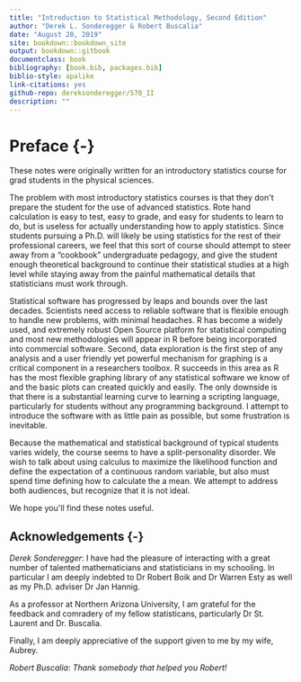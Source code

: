 ```yaml
--- 
title: "Introduction to Statistical Methodology, Second Edition"
author: "Derek L. Sonderegger & Robert Buscalia"
date: "August 20, 2019"
site: bookdown::bookdown_site
output: bookdown::gitbook
documentclass: book
bibliography: [book.bib, packages.bib]
biblio-style: apalike
link-citations: yes
github-repo: dereksonderegger/570_II
description: ""
---
```


# Preface {-}
These notes were originally written for an introductory statistics course for grad students in the physical sciences. 

The problem with most introductory statistics courses is that they don't prepare the student for the use of advanced statistics. Rote hand calculation is easy to test, easy to grade, and easy for students to learn to do, but is useless for actually understanding how to apply statistics. Since students pursuing a Ph.D. will likely be using statistics for the rest of their professional careers, we feel that this sort of course should attempt to steer away from a “cookbook” undergraduate pedagogy, and give the student enough theoretical background to continue their statistical studies at a high level while staying away from the painful mathematical details that statisticians must work through.

Statistical software has progressed by leaps and bounds over the last decades. Scientists need access to reliable software that is flexible enough to handle new problems, with minimal headaches. R has become a widely used, and extremely robust Open Source platform for statistical computing and most new methodologies will appear in R before being incorporated into commercial software. Second, data exploration is the first step of any analysis and a user friendly yet powerful mechanism for graphing is a critical component in a researchers toolbox. R succeeds in this area as R has the most flexible graphing library of any statistical software we know of and the basic plots can created quickly and easily. The only downside is that there is a substantial learning curve to learning a scripting language, particularly for students without any programming background. I attempt to introduce the software with as little pain as possible, but some frustration is inevitable. 

Because the mathematical and statistical background of typical students varies widely, the course seems to have a split-personality disorder. We wish to talk about using calculus to maximize the likelihood function and define the expectation of a continuous random variable, but also must spend time defining how to calculate the a mean. We attempt to address both audiences, but recognize that it is not ideal. 

We hope you'll find these notes useful.

## Acknowledgements {-}

*Derek Sonderegger*: I have had the pleasure of interacting with a great number of talented mathematicians and statisticians in my schooling.  In particular I am deeply indebted to Dr Robert Boik and Dr Warren Esty as well as my Ph.D. adviser Dr Jan Hannig. 

As a professor at Northern Arizona University, I am grateful for the feedback and comradery of my fellow statisticans, particularly Dr St. Laurent and Dr. Buscalia.

Finally, I am deeply appreciative of the support given to me by my wife, Aubrey.

*Robert Buscalia*: *Thank somebody that helped you Robert!*

